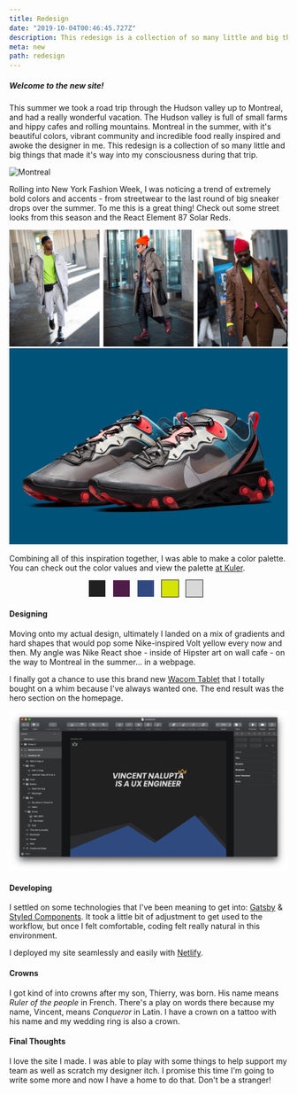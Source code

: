 ```yaml
---
title: Redesign
date: "2019-10-04T00:46:45.727Z"
description: This redesign is a collection of so many little and big things that made it's way into my consciousness during that trip.
meta: new
path: redesign
---
```

<style>
.gatsby-resp-image-link { margin-bottom: 10px; }
/* Color Theme Swatches in Hex */
.Redesign-1-hex { background-color: #202020; }
.Redesign-2-hex { background-color: #4F1C48; }
.Redesign-3-hex { background-color: #304A81; }
.Redesign-4-hex { background-color: #D6E307; }
.Redesign-5-hex { background-color: #D8D8D8; }
.box { margin-right: 10px; display: inline-block; width: 30px; height: 30px;}
</style>
##### Welcome to the new site!

This summer we took a road trip through the Hudson valley up to Montreal, and had a really wonderful vacation. The Hudson valley is full of small farms and hippy cafes and rolling mountains. Montreal in the summer, with it's beautiful colors, vibrant community and incredible food really inspired and awoke the designer in me. This redesign is a collection of so many little and big things that made it's way into my consciousness during that trip.

![Montreal](/crown.png)

Rolling into New York Fashion Week, I was noticing a trend of extremely bold colors and accents - from streetwear to the last round of big sneaker drops over the summer. To me this is a great thing! Check out some street looks from this season and the React Element 87 Solar Reds.

![NYFW](./nyfw.png)
![React](./react.jpg)

Combining all of this inspiration together, I was able to make a color palette. You can check out the color values and view the palette [at Kuler](https://color.adobe.com/Redesign-color-theme-13425637).

<div style="text-align: center">
    <div class="box Redesign-1-hex"></div>
    <div class="box Redesign-2-hex"></div>
    <div class="box Redesign-3-hex"></div>
    <div class="box Redesign-4-hex" style="outline: 1px solid #202020"></div>
    <div class="box Redesign-5-hex" style="outline: 1px solid #202020"></div>
</div>

#### Designing
Moving onto my actual design, ultimately I landed on a mix of gradients and hard shapes that would pop some Nike-inspired Volt yellow every now and then. My angle was Nike React shoe - inside of Hipster art on wall cafe - on the way to Montreal in the summer... in a webpage.

I finally got a chance to use this brand new [Wacom Tablet](https://www.amazon.com/Wacom-Wireless-Software-Pistachio-CTL4100WLE0/dp/B079J7DCXN/) that I totally bought on a whim because I've always wanted one. The end result was the hero section on the homepage.

![Sketching some mountains](./sketch-mountains.png)

#### Developing
I settled on some technologies that I've been meaning to get into: [Gatsby](https://www.gatsbyjs.org/) & [Styled Components](styled-components.com/). It took a little bit of adjustment to get used to the workflow, but once I felt comfortable, coding felt really natural in this environment.

I deployed my site seamlessly and easily with [Netlify](https://www.netlify.com/).

#### Crowns

I got kind of into crowns after my son, Thierry, was born. His name means *Ruler of the people* in French. There's a play on words there because my name, Vincent, means *Conqueror* in Latin. I have a crown on a tattoo with his name and my wedding ring is also a crown.

#### Final Thoughts

I love the site I made. I was able to play with some things to help support my team as well as scratch my designer itch. I promise this time I'm going to write some more and now I have a home to do that. Don't be a stranger!